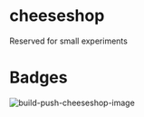 # cheeseshop
Reserved for small experiments

# Badges
![build-push-cheeseshop-image](https://github.com/varun-charan/cheeseshop/actions/workflows/build-push-cheeseshop-image.yaml/badge.svg?event=push)

